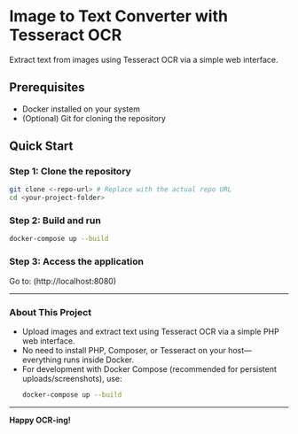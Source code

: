 # Image to Text Converter with Tesseract OCR

Extract text from images using Tesseract OCR via a simple web interface.

## Prerequisites

- Docker installed on your system
- (Optional) Git for cloning the repository

## Quick Start

### Step 1: Clone the repository
```sh
git clone <-repo-url> # Replace with the actual repo URL
cd <your-project-folder>
```

### Step 2: Build and run
```sh
docker-compose up --build
```

### Step 3: Access the application
Go to: (http://localhost:8080)

---

### About This Project
- Upload images and extract text using Tesseract OCR via a simple PHP web interface.
- No need to install PHP, Composer, or Tesseract on your host—everything runs inside Docker.
- For development with Docker Compose (recommended for persistent uploads/screenshots), use:
  ```sh
  docker-compose up --build
  ```

---

**Happy OCR-ing!**
